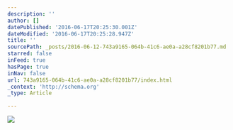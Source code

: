 ```yaml
---
description: ''
author: []
datePublished: '2016-06-17T20:25:30.001Z'
dateModified: '2016-06-17T20:25:28.947Z'
title: ''
sourcePath: _posts/2016-06-12-743a9165-064b-41c6-ae0a-a28cf8201b77.md
starred: false
inFeed: true
hasPage: true
inNav: false
url: 743a9165-064b-41c6-ae0a-a28cf8201b77/index.html
_context: 'http://schema.org'
_type: Article

---
```

![](https://the-grid-user-content.s3-us-west-2.amazonaws.com/79b4aedc-13f4-4f89-9834-c2e9910fee32.jpg)